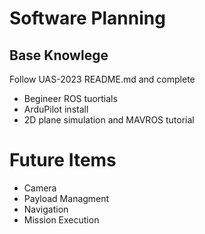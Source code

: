 # Software Planning

## Base Knowlege
Follow UAS-2023 README.md and complete
* Begineer ROS tuortials
* ArduPilot install
* 2D plane simulation and MAVROS tutorial

# Future Items
* Camera
* Payload Managment
* Navigation
* Mission Execution

